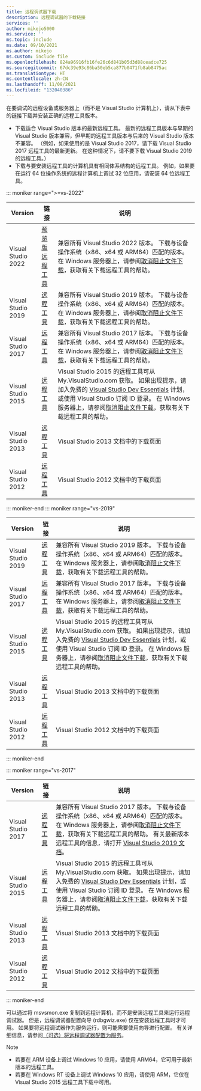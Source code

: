 ```yaml
---
title: 远程调试器下载
description: 远程调试器的下载链接
services: ''
author: mikejo5000
ms.service: ''
ms.topic: include
ms.date: 09/10/2021
ms.author: mikejo
ms.custom: include file
ms.openlocfilehash: 824a96916fb16fe26c6d841b05d3d88ceadce725
ms.sourcegitcommit: 67dc39e93c86ba50eb5ca877b0471fb8ab8475ac
ms.translationtype: HT
ms.contentlocale: zh-CN
ms.lasthandoff: 11/08/2021
ms.locfileid: "132040386"
---
```

在要调试的远程设备或服务器上（而不是 Visual Studio 计算机上），请从下表中的链接下载并安装正确的远程工具版本。

- 下载适合 Visual Studio 版本的最新远程工具。 最新的远程工具版本与早期的 Visual Studio 版本兼容，但早期的远程工具版本与后来的 Visual Studio 版本不兼容。 （例如，如果使用的是 Visual Studio 2017，请下载 Visual Studio 2017 远程工具的最新更新。 在这种情况下，请不要下载 Visual Studio 2019 的远程工具。）
- 下载与要安装远程工具的计算机具有相同体系结构的远程工具。 例如，如果要在运行 64 位操作系统的远程计算机上调试 32 位应用，请安装 64 位远程工具。

::: moniker range=">=vs-2022"

|Version|链接|说明|
|-|-|-|
|Visual Studio 2022|[预览版远程工具](https://visualstudio.microsoft.com/downloads/)|兼容所有 Visual Studio 2022 版本。 下载与设备操作系统（x86、x64 或 ARM64）匹配的版本。 在 Windows 服务器上，请参阅[取消阻止文件下载](../../debugger/remote-debugging-unblock-file-download.md)，获取有关下载远程工具的帮助。|
|Visual Studio 2019|[远程工具](https://visualstudio.microsoft.com/downloads#remote-tools-for-visual-studio-2019)|兼容所有 Visual Studio 2019 版本。 下载与设备操作系统（x86、x64 或 ARM64）匹配的版本。 在 Windows 服务器上，请参阅[取消阻止文件下载](../../debugger/remote-debugging-unblock-file-download.md)，获取有关下载远程工具的帮助。|
|Visual Studio 2017|[远程工具](https://my.visualstudio.com/Downloads?q=remote%20tools%20visual%20studio%202017)|兼容所有 Visual Studio 2017 版本。 下载与设备操作系统（x86、x64 或 ARM64）匹配的版本。 在 Windows 服务器上，请参阅[取消阻止文件下载](../../debugger/remote-debugging-unblock-file-download.md)，获取有关下载远程工具的帮助。|
|Visual Studio 2015|[远程工具](https://my.visualstudio.com/Downloads?q=remote%20tools%20visual%20studio%202015)|Visual Studio 2015 的远程工具可从 My.VisualStudio.com 获取。 如果出现提示，请加入免费的 [Visual Studio Dev Essentials](https://visualstudio.microsoft.com/dev-essentials/) 计划，或使用 Visual Studio 订阅 ID 登录。 在 Windows 服务器上，请参阅[取消阻止文件下载](../../debugger/remote-debugging-unblock-file-download.md)，获取有关下载远程工具的帮助。|
|Visual Studio 2013|[远程工具](/previous-versions/visualstudio/visual-studio-2013/bt727f1t(v=vs.120)#installing-the-remote-tools)|Visual Studio 2013 文档中的下载页面|
|Visual Studio 2012|[远程工具](/previous-versions/visualstudio/visual-studio-2012/bt727f1t(v=vs.110)#installing-the-remote-tools)|Visual Studio 2012 文档中的下载页面|

::: moniker-end
::: moniker range="vs-2019"

|Version|链接|说明|
|-|-|-|
|Visual Studio 2019|[远程工具](https://visualstudio.microsoft.com/downloads#remote-tools-for-visual-studio-2019)|兼容所有 Visual Studio 2019 版本。 下载与设备操作系统（x86、x64 或 ARM64）匹配的版本。 在 Windows 服务器上，请参阅[取消阻止文件下载](../../debugger/remote-debugging-unblock-file-download.md)，获取有关下载远程工具的帮助。|
|Visual Studio 2017|[远程工具](https://my.visualstudio.com/Downloads?q=remote%20tools%20visual%20studio%202017)|兼容所有 Visual Studio 2017 版本。 下载与设备操作系统（x86、x64 或 ARM64）匹配的版本。 在 Windows 服务器上，请参阅[取消阻止文件下载](../../debugger/remote-debugging-unblock-file-download.md)，获取有关下载远程工具的帮助。|
|Visual Studio 2015|[远程工具](https://my.visualstudio.com/Downloads?q=remote%20tools%20visual%20studio%202015)|Visual Studio 2015 的远程工具可从 My.VisualStudio.com 获取。 如果出现提示，请加入免费的 [Visual Studio Dev Essentials](https://visualstudio.microsoft.com/dev-essentials/) 计划，或使用 Visual Studio 订阅 ID 登录。 在 Windows 服务器上，请参阅[取消阻止文件下载](../../debugger/remote-debugging-unblock-file-download.md)，获取有关下载远程工具的帮助。|
|Visual Studio 2013|[远程工具](/previous-versions/visualstudio/visual-studio-2013/bt727f1t(v=vs.120)#installing-the-remote-tools)|Visual Studio 2013 文档中的下载页面|
|Visual Studio 2012|[远程工具](/previous-versions/visualstudio/visual-studio-2012/bt727f1t(v=vs.110)#installing-the-remote-tools)|Visual Studio 2012 文档中的下载页面|

::: moniker-end

::: moniker range="vs-2017"

|Version|链接|说明|
|-|-|-|
|Visual Studio 2017|[远程工具](https://my.visualstudio.com/Downloads?q=remote%20tools%20visual%20studio%202017)|兼容所有 Visual Studio 2017 版本。 下载与设备操作系统（x86、x64 或 ARM64）匹配的版本。 在 Windows 服务器上，请参阅[取消阻止文件下载](../../debugger/remote-debugging-unblock-file-download.md)，获取有关下载远程工具的帮助。 有关最新版本远程工具的信息，请打开 [Visual Studio 2019 文档](../../debugger/remote-debugging.md?view=vs-2019&preserve-view=true)。|
|Visual Studio 2015|[远程工具](https://my.visualstudio.com/Downloads?q=remote%20tools%20visual%20studio%202015)|Visual Studio 2015 的远程工具可从 My.VisualStudio.com 获取。 如果出现提示，请加入免费的 [Visual Studio Dev Essentials](https://visualstudio.microsoft.com/dev-essentials/) 计划，或使用 Visual Studio 订阅 ID 登录。 在 Windows 服务器上，请参阅[取消阻止文件下载](../../debugger/remote-debugging-unblock-file-download.md)，获取有关下载远程工具的帮助。|
|Visual Studio 2013|[远程工具](/previous-versions/visualstudio/visual-studio-2013/bt727f1t(v=vs.120)#installing-the-remote-tools)|Visual Studio 2013 文档中的下载页面|
|Visual Studio 2012|[远程工具](/previous-versions/visualstudio/visual-studio-2012/bt727f1t(v=vs.110)#installing-the-remote-tools)|Visual Studio 2012 文档中的下载页面|

::: moniker-end

可以通过将 msvsmon.exe 复制到远程计算机，而不是安装远程工具来运行远程调试器。 但是，远程调试器配置向导 (rdbgwiz.exe) 仅在安装远程工具时才可用。 如果要将远程调试器作为服务运行，则可能需要使用向导进行配置。 有关详细信息，请参阅[（可选）将远程调试器配置为服务](../../debugger/remote-debugging.md#bkmk_configureService)。

>[!NOTE]
>- 若要在 ARM 设备上调试 Windows 10 应用，请使用 ARM64，它可用于最新版本的远程工具。
>- 若要在 Windows RT 设备上调试 Windows 10 应用，请使用 ARM，它仅在 Visual Studio 2015 远程工具下载中可用。
